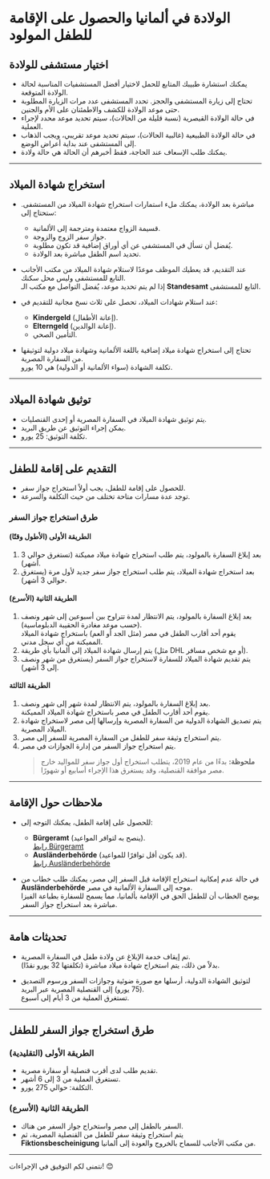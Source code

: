 # الولادة في ألمانيا والحصول على الإقامة للطفل المولود

## اختيار مستشفى للولادة

- يمكنك استشارة طبيبك المتابع للحمل لاختيار أفضل المستشفيات المناسبة لحالة الولادة المتوقعة.
- تحتاج إلى زيارة المستشفى والحجز. تحدد المستشفى عدد مرات الزيارة المطلوبة حتى موعد الولادة للكشف والاطمئنان على الأم والجنين.
- في حالة الولادة القيصرية (نسبة قليلة من الحالات)، سيتم تحديد موعد محدد لإجراء العملية.
- في حالة الولادة الطبيعية (غالبية الحالات)، سيتم تحديد موعد تقريبي، ويجب الذهاب إلى المستشفى عند بداية أعراض الوضع.
- يمكنك طلب الإسعاف عند الحاجة، فقط أخبرهم أن الحالة هي حالة ولادة.

---

## استخراج شهادة الميلاد

- مباشرة بعد الولادة، يمكنك ملء استمارات استخراج شهادة الميلاد من المستشفى. ستحتاج إلى:
  - قسيمة الزواج معتمدة ومترجمة إلى الألمانية.
  - جواز سفر الزوج والزوجة.
  - يُفضل أن تسأل في المستشفى عن أي أوراق إضافية قد تكون مطلوبة.
  - تحديد اسم الطفل مباشرة بعد الولادة.

- عند التقديم، قد يعطيك الموظف موعدًا لاستلام شهادة الميلاد من مكتب الأجانب التابع للمستشفى وليس محل سكنك.  
  إذا لم يتم تحديد موعد، يُفضل التواصل مع مكتب الـ **Standesamt** التابع للمستشفى.

- عند استلام شهادات الميلاد، تحصل على ثلاث نسخ مجانية للتقديم في:
  - **Kindergeld** (إعانة الأطفال).
  - **Elterngeld** (إعانة الوالدين).
  - التأمين الصحي.

- تحتاج إلى استخراج شهادة ميلاد إضافية باللغة الألمانية وشهادة ميلاد دولية لتوثيقها من السفارة المصرية.  
  تكلفة الشهادة (سواء الألمانية أو الدولية) هي 10 يورو.

---

## توثيق شهادة الميلاد

- يتم توثيق شهادة الميلاد في السفارة المصرية أو إحدى القنصليات.  
- يمكن إجراء التوثيق عن طريق البريد.  
- تكلفة التوثيق: 25 يورو.

---

## التقديم على إقامة للطفل

- للحصول على إقامة للطفل، يجب أولاً استخراج جواز سفر.  
- توجد عدة مسارات متاحة تختلف من حيث التكلفة والسرعة.

### طرق استخراج جواز السفر

#### الطريقة الأولى (الأطول وقتًا)
1. بعد إبلاغ السفارة بالمولود، يتم طلب استخراج شهادة ميلاد مميكنة (تستغرق حوالي 3 أشهر).
2. بعد استخراج شهادة الميلاد، يتم طلب استخراج جواز سفر جديد لأول مرة (يستغرق حوالي 3 أشهر).

#### الطريقة الثانية (الأسرع)
1. بعد إبلاغ السفارة بالمولود، يتم الانتظار لمدة تتراوح بين أسبوعين إلى شهر ونصف (حسب موعد مغادرة الحقيبة الدبلوماسية).  
   يقوم أحد أقارب الطفل في مصر (مثل الجد أو العم) باستخراج شهادة الميلاد المميكنة من أي سجل مدني.
2. يتم إرسال شهادة الميلاد إلى ألمانيا بأي طريقة (مثل DHL أو مع شخص مسافر).
3. يتم تقديم شهادة الميلاد للسفارة لاستخراج جواز السفر (يستغرق من شهر ونصف إلى 3 أشهر).

#### الطريقة الثالثة
1. بعد إبلاغ السفارة بالمولود، يتم الانتظار لمدة شهر إلى شهر ونصف.  
   يقوم أحد أقارب الطفل في مصر باستخراج شهادة الميلاد المميكنة.
2. يتم تصديق الشهادة الدولية من السفارة المصرية وإرسالها إلى مصر لاستخراج شهادة الميلاد المصرية.
3. يتم استخراج وثيقة سفر للطفل من السفارة المصرية للسفر إلى مصر.
4. يتم استخراج جواز السفر من إدارة الجوازات في مصر.  
   > **ملحوظة:** بدءًا من عام 2019، يتطلب استخراج أول جواز سفر للمواليد خارج مصر موافقة القنصلية، وقد يستغرق هذا الإجراء أسابيع أو شهورًا.

---

## ملاحظات حول الإقامة

- للحصول على إقامة الطفل، يمكنك التوجه إلى:
  - **Bürgeramt** (ينصح به لتوافر المواعيد).  
    [رابط Bürgeramt](https://service.berlin.de/dienstleistung/324269/standort/122274/)  
  - **Ausländerbehörde** (قد يكون أقل توافرًا للمواعيد).  
    [رابط Ausländerbehörde](https://service.berlin.de/dienstleistung/324269/standort/121885/en/)

- في حالة عدم إمكانية استخراج الإقامة قبل السفر إلى مصر، يمكنك طلب خطاب من **Ausländerbehörde** موجه إلى السفارة الألمانية في مصر.  
  يوضح الخطاب أن للطفل الحق في الإقامة بألمانيا، مما يسمح للسفارة بطباعة الفيزا مباشرة بعد استخراج جواز السفر.

---

## تحديثات هامة

- تم إيقاف خدمة الإبلاغ عن ولادة طفل في السفارة المصرية.  
  بدلاً من ذلك، يتم استخراج شهادة ميلاد مباشرة (تكلفتها 32 يورو نقدًا).

- لتوثيق الشهادة الدولية، أرسلها مع صورة ضوئية وجوازات السفر ورسوم التصديق (75 يورو) إلى القنصلية المصرية عبر البريد.  
  تستغرق العملية من 3 أيام إلى أسبوع.

---

## طرق استخراج جواز السفر للطفل

### الطريقة الأولى (التقليدية)
- تقديم طلب لدى أقرب قنصلية أو سفارة مصرية.  
- تستغرق العملية من 3 إلى 6 أشهر.  
- التكلفة: حوالي 275 يورو.

### الطريقة الثانية (الأسرع)
- السفر بالطفل إلى مصر واستخراج جواز السفر من هناك.  
- يتم استخراج وثيقة سفر للطفل من القنصلية المصرية، ثم **Fiktionsbescheinigung** من مكتب الأجانب للسماح بالخروج والعودة إلى ألمانيا.

---

نتمنى لكم التوفيق في الإجراءات! 😊